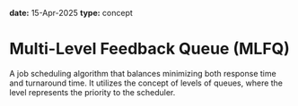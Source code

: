 **date:** 15-Apr-2025
**type:** concept

# Multi-Level Feedback Queue (MLFQ)

A job scheduling algorithm that balances minimizing both response time and 
turnaround time. It utilizes the concept of levels of queues, where the level 
represents the priority to the scheduler.
